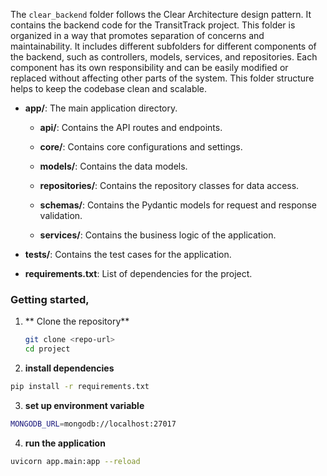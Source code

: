 The `clear_backend` folder follows the Clear Architecture design pattern. It contains the backend code for the TransitTrack project. This folder is organized in a way that promotes separation of concerns and maintainability. It includes different subfolders for different components of the backend, such as controllers, models, services, and repositories. Each component has its own responsibility and can be easily modified or replaced without affecting other parts of the system. This folder structure helps to keep the codebase clean and scalable.

- **app/**: The main application directory.
  - **api/**: Contains the API routes and endpoints.

  - **core/**: Contains core configurations and settings.

  - **models/**: Contains the data models.

  - **repositories/**: Contains the repository classes for data access.

  - **schemas/**: Contains the Pydantic models for request and response validation.

   - **services/**: Contains the business logic of the application.

- **tests/**: Contains the test cases for the application.
- **requirements.txt**: List of dependencies for the project.


### Getting started, 
1. ** Clone the repository**
    ```sh
    git clone <repo-url>
    cd project 
     ```
2. **install dependencies**
```sh
pip install -r requirements.txt
 ```

3. **set up environment variable**
```sh
MONGODB_URL=mongodb://localhost:27017
```

4. **run the application**
```sh
uvicorn app.main:app --reload

```